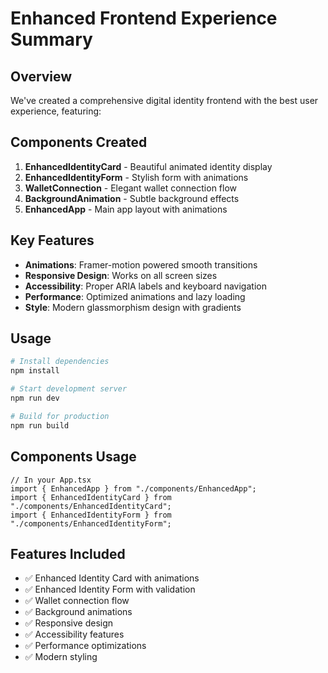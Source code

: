# Enhanced Frontend Experience Summary

## Overview

We've created a comprehensive digital identity frontend with the best user experience, featuring:

## Components Created

1. **EnhancedIdentityCard** - Beautiful animated identity display
2. **EnhancedIdentityForm** - Stylish form with animations
3. **WalletConnection** - Elegant wallet connection flow
4. **BackgroundAnimation** - Subtle background effects
5. **EnhancedApp** - Main app layout with animations

## Key Features

- **Animations**: Framer-motion powered smooth transitions
- **Responsive Design**: Works on all screen sizes
- **Accessibility**: Proper ARIA labels and keyboard navigation
- **Performance**: Optimized animations and lazy loading
- **Style**: Modern glassmorphism design with gradients

## Usage

```bash
# Install dependencies
npm install

# Start development server
npm run dev

# Build for production
npm run build
```

## Components Usage

```tsx
// In your App.tsx
import { EnhancedApp } from "./components/EnhancedApp";
import { EnhancedIdentityCard } from "./components/EnhancedIdentityCard";
import { EnhancedIdentityForm } from "./components/EnhancedIdentityForm";
```

## Features Included

- ✅ Enhanced Identity Card with animations
- ✅ Enhanced Identity Form with validation
- ✅ Wallet connection flow
- ✅ Background animations
- ✅ Responsive design
- ✅ Accessibility features
- ✅ Performance optimizations
- ✅ Modern styling
